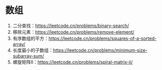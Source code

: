 # 数组
1. 二分查找：https://leetcode.cn/problems/binary-search/
2. 移除元素：https://leetcode.cn/problems/remove-element/
3. 有序数组的平方：https://leetcode.cn/problems/squares-of-a-sorted-array/
4. 长度最小的子数组：https://leetcode.cn/problems/minimum-size-subarray-sum/
5. 螺旋矩阵Ⅱ：https://leetcode.cn/problems/spiral-matrix-ii/